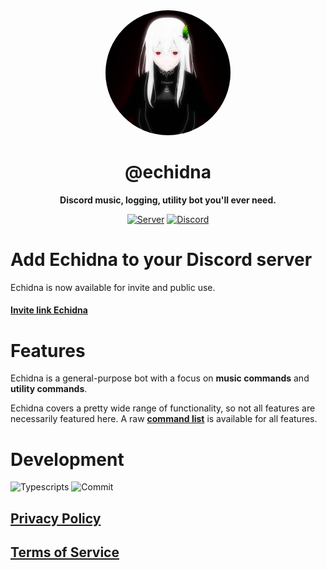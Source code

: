 <div align="center">

<img src="https://github.com/ChitandaXK/attachment/blob/main/Echidna/Echidna%2023434.png?raw=true" alt="Logo" width="200px" height="200px" style="border-radius:50%"/>

# @echidna

**Discord music, logging, utility bot you'll ever need.**

[![Server](https://top.gg/api/widget/servers/715861631279562803.svg)](https://top.gg/bot/715861631279562803)
[![Discord](https://discordapp.com/api/guilds/906844562499203122/embed.png)](https://discord.gg/rue65JQj)

</div>

# Add Echidna to your Discord server

Echidna is now available for invite and public use.

#### [Invite link Echidna](https://top.gg/bot/715861631279562803/invite)

# Features
Echidna is a general-purpose bot with a focus on **music commands** and **utility commands**. 

Echidna covers a pretty wide range of functionality, so not all features are necessarily featured here. 
A raw [**command list**](https://github.com/ChitandaXK/Echidna/wiki/Command-List) is available for all features.

# Development 
![Typescripts](https://img.shields.io/badge/TypeScript-5.4.2-blue.svg?logo=TypeScript)
![Commit](https://img.shields.io/github/last-commit/chitandaxk/echidna)
 
 ## [Privacy Policy](https://github.com/ChitandaXK/Echidna/blob/master/privacy-policy.md)
 ## [Terms of Service](https://github.com/ChitandaXK/Echidna/blob/master/terms-of-service.md)

